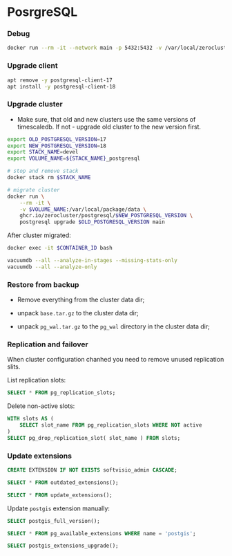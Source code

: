 # PosrgreSQL

### Debug

```sh
docker run --rm -it --network main -p 5432:5432 -v /var/local/zerocluster/postgresql:/var/local/package -v /var/run/postgresql:/var/run/postgresql -v postgresql:/var/local/package/data --entrypoint bash ghcr.io/zerocluster/postgresql/18
```

### Upgrade client

```sh
apt remove -y postgresql-client-17
apt install -y postgresql-client-18
```

### Upgrade cluster

- Make sure, that old and new clusters use the same versions of timescaledb. If not - upgrade old cluster to the new version first.

```sh
export OLD_POSTGRESQL_VERSION=17
export NEW_POSTGRESQL_VERSION=18
export STACK_NAME=devel
export VOLUME_NAME=${STACK_NAME}_postgresql

# stop and remove stack
docker stack rm $STACK_NAME

# migrate cluster
docker run \
    --rm -it \
    -v $VOLUME_NAME:/var/local/package/data \
    ghcr.io/zerocluster/postgresql/$NEW_POSTGRESQL_VERSION \
    postgresql upgrade $OLD_POSTGRESQL_VERSION main
```

After cluster migrated:

```sh
docker exec -it $CONTAINER_ID bash

vacuumdb --all --analyze-in-stages --missing-stats-only
vacuumdb --all --analyze-only
```

### Restore from backup

- Remove everything from the cluster data dir;

- unpack `base.tar.gz` to the cluster data dir;

- unpack `pg_wal.tar.gz` to the `pg_wal` directory in the cluster data dir;

### Replication and failover

When cluster configuration chanhed you need to remove unused replication slits.

List replication slots:

```sql
SELECT * FROM pg_replication_slots;
```

Delete non-active slots:

```sql
WITH slots AS (
    SELECT slot_name FROM pg_replication_slots WHERE NOT active
)
SELECT pg_drop_replication_slot( slot_name ) FROM slots;
```

### Update extensions

```sql
CREATE EXTENSION IF NOT EXISTS softvisio_admin CASCADE;

SELECT * FROM outdated_extensions();

SELECT * FROM update_extensions();
```

Update `postgis` extension manually:

```sql
SELECT postgis_full_version();

SELECT * FROM pg_available_extensions WHERE name = 'postgis';

SELECT postgis_extensions_upgrade();

```
